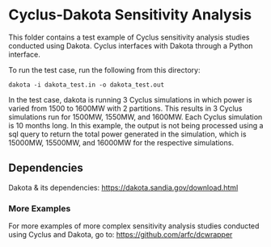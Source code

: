 # Cyclus-Dakota Sensitivity Analysis 

This folder contains a test example of Cyclus sensitivity analysis studies conducted using Dakota. Cyclus interfaces with Dakota through a Python interface.

To run the test case, run the following from this directory:
```
dakota -i dakota_test.in -o dakota_test.out
```

In the test case, dakota is running 3 Cyclus simulations in which power is varied from 1500 to 1600MW with 2 partitions. This results in 3 Cyclus simulations run for 1500MW, 1550MW, and 1600MW. 
Each Cyclus simulation is 10 months long. 
In this example, the output is not being processed using a sql query to return the total power generated in the simulation, which is 15000MW, 15500MW, and 16000MW for the respective simulations. 

## Dependencies 
Dakota & its dependencies: https://dakota.sandia.gov/download.html

### More Examples 
For more examples of more complex sensitivity analysis studies conducted using Cyclus and Dakota, go to: https://github.com/arfc/dcwrapper
